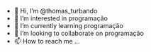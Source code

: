 - 👋 Hi, I’m @thomas_turbando
- 👀 I’m interested in programação
- 🌱 I’m currently learning programação
- 💞️ I’m looking to collaborate on programação
- 📫 How to reach me ...

<!---
Joao30012009/Joao30012009 is a ✨ special ✨ repository because its `README.md` (this file) appears on your GitHub profile.
You can click the Preview link to take a look at your changes.
--->
